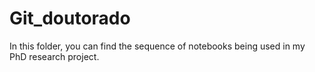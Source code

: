 # Git_doutorado
In this folder, you can find the sequence of notebooks being used in my PhD research project.
